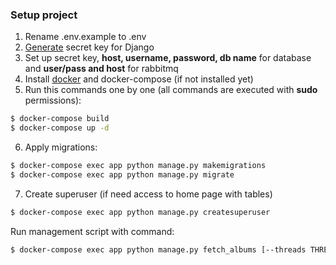 ### Setup project
1. Rename .env.example to .env
2. [Generate](https://djecrety.ir/) secret key for Django
3. Set up secret key, **host, username, password, db name** for database and **user/pass and host** for rabbitmq
4. Install [docker](https://docs.docker.com/get-docker/) and docker-compose (if not installed yet)
5. Run this commands one by one (all commands are executed with **sudo** permissions):
```bash
$ docker-compose build
$ docker-compose up -d
```
6. Apply migrations:
```bash
$ docker-compose exec app python manage.py makemigrations
$ docker-compose exec app python manage.py migrate
```
7. Create superuser (if need access to home page with tables)
```bash
$ docker-compose exec app python manage.py createsuperuser
```

Run management script with command:
```bash
$ docker-compose exec app python manage.py fetch_albums [--threads THREADS (int)] [--chunk_size CHUNK_SIZE (int)]
```
